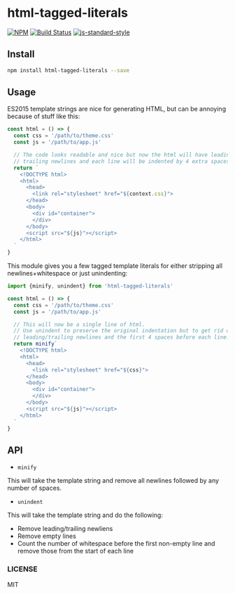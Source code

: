 html-tagged-literals
==================

[![NPM](https://nodei.co/npm/html-tagged-literals.png)](https://nodei.co/npm/html-tagged-literals/)
[![Build Status](https://travis-ci.org/lukekarrys/html-tagged-literals.png?branch=master)](https://travis-ci.org/lukekarrys/html-tagged-literals)
[![js-standard-style](https://img.shields.io/badge/code%20style-standard-brightgreen.svg?style=flat)](https://github.com/feross/standard)

## Install

```sh
npm install html-tagged-literals --save
```

## Usage

ES2015 template strings are nice for generating HTML, but can be annoying because of stuff like this:

```js
const html = () => {
  const css = '/path/to/theme.css'
  const js = '/path/to/app.js'

  // The code looks readable and nice but now the html will have leading and
  // trailing newlines and each line will be indented by 4 extra spaces
  return `
    <!DOCTYPE html>
    <html>
      <head>
        <link rel="stylesheet" href="${context.css}">
      </head>
      <body>
        <div id="container">
        </div>
      </body>
      <script src="${js}"></script>
    </html>
  `
}
```

This module gives you a few tagged template literals for either stripping all newlines+whitespace or just unindenting:

```js
import {minify, unindent} from 'html-tagged-literals'

const html = () => {
  const css = '/path/to/theme.css'
  const js = '/path/to/app.js'

  // This will now be a single line of html.
  // Use unindent to preserve the original indentation but to get rid of
  // leading/trailing newlines and the first 4 spaces before each line.
  return minify`
    <!DOCTYPE html>
    <html>
      <head>
        <link rel="stylesheet" href="${css}">
      </head>
      <body>
        <div id="container">
        </div>
      </body>
      <script src="${js}"></script>
    </html>
  `
}
```

## API

- `minify`

This will take the template string and remove all newlines followed by any number of spaces.

- `unindent`

This will take the template string and do the following:

* Remove leading/trailing newliens
* Remove empty lines
* Count the number of whitespace before the first non-empty line and remove those from the start of each line


### LICENSE

MIT
